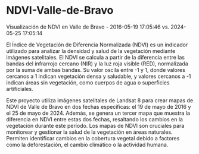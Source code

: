 # NDVI-Valle-de-Bravo
Visualización de NDVI en Valle de Bravo - 2016-05-19 17:05:46 vs. 2024-05-25 17:05:14

El Índice de Vegetación de Diferencia Normalizada (NDVI) es un indicador utilizado para analizar la densidad y salud de la vegetación mediante imágenes satelitales. El NDVI se calcula a partir de la diferencia entre las bandas del infrarrojo cercano (NIR) y la luz roja visible (RED), normalizada por la suma de ambas bandas. Su valor oscila entre -1 y 1, donde valores cercanos a 1 indican vegetación densa y saludable, y valores cercanos a -1 indican áreas sin vegetación, como cuerpos de agua o superficies artificiales.

Este proyecto utiliza imágenes satelitales de Landsat 8 para crear mapas de NDVI de Valle de Bravo en dos fechas específicas: el 19 de mayo de 2016 y el 25 de mayo de 2024. Además, se genera un tercer mapa que muestra la diferencia en NDVI entre estas dos fechas, resaltando los cambios en la vegetación durante este período. Los mapas de NDVI son cruciales para monitorear y gestionar la salud de la vegetación en áreas naturales. Permiten identificar cambios en la cobertura vegetal debido a factores como la deforestación, el cambio climático o la actividad humana.
